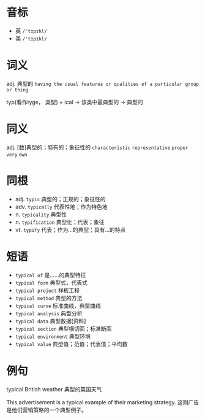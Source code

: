 # 音标

- 英 `/ˈtɪpɪkl/`
- 美 `/'tɪpɪkl/`

# 词义

adj. 典型的
`having the usual features or qualities of a particular group or thing`



typ(看作tyge， 类型) + ical → 该类中最典型的 → 典型的

# 同义

adj. [数]典型的；特有的；象征性的
`characteristic` `representative` `proper` `very` `own`

# 同根

- adj. `typic` 典型的；正规的；象征性的
- adv. `typically` 代表性地；作为特色地
- n. `typicality` 典型性
- n. `typification` 典型化；代表；象征
- vt. `typify` 代表；作为…的典型；具有…的特点

# 短语

- `typical of` 是……的典型特征
- `typical form` 典型式，代表式
- `typical project` 样板工程
- `typical method` 典型的方法
- `typical curve` 标准曲线，典型曲线
- `typical analysis` 典型分析
- `typical data` 典型数据[资料]
- `typical section` 典型横切面；标准断面
- `typical environment` 典型环境
- `typical value` 典型值；范值；代表值；平均数

# 例句

typical British weather
典型的英国天气

This advertisement is a typical example of their marketing strategy.
这则广告是他们营销策略的一个典型例子。


